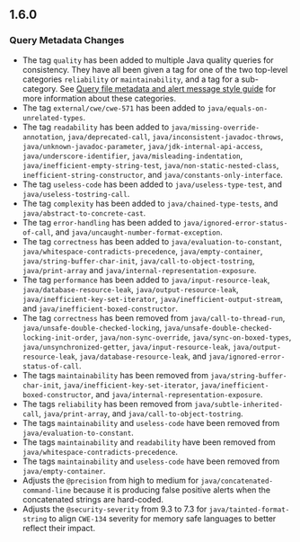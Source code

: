 ## 1.6.0

### Query Metadata Changes

* The tag `quality` has been added to multiple Java quality queries for consistency. They have all been given a tag for one of the two top-level categories `reliability` or `maintainability`, and a tag for a sub-category. See [Query file metadata and alert message style guide](https://github.com/github/codeql/blob/main/docs/query-metadata-style-guide.md#quality-query-sub-category-tags) for more information about these categories.
* The tag `external/cwe/cwe-571` has been added to `java/equals-on-unrelated-types`.
* The tag `readability` has been added to `java/missing-override-annotation`, `java/deprecated-call`, `java/inconsistent-javadoc-throws`, `java/unknown-javadoc-parameter`, `java/jdk-internal-api-access`, `java/underscore-identifier`, `java/misleading-indentation`, `java/inefficient-empty-string-test`, `java/non-static-nested-class`, `inefficient-string-constructor`, and `java/constants-only-interface`.
* The tag `useless-code` has been added to `java/useless-type-test`, and `java/useless-tostring-call`.
* The tag `complexity` has been added to `java/chained-type-tests`, and `java/abstract-to-concrete-cast`.
* The tag `error-handling` has been added to `java/ignored-error-status-of-call`, and `java/uncaught-number-format-exception`.
* The tag `correctness` has been added to `java/evaluation-to-constant`, `java/whitespace-contradicts-precedence`, `java/empty-container`, `java/string-buffer-char-init`, `java/call-to-object-tostring`, `java/print-array` and `java/internal-representation-exposure`.
* The tag `performance` has been added to `java/input-resource-leak`, `java/database-resource-leak`, `java/output-resource-leak`, `java/inefficient-key-set-iterator`, `java/inefficient-output-stream`, and `java/inefficient-boxed-constructor`.
* The tag `correctness` has been removed from `java/call-to-thread-run`, `java/unsafe-double-checked-locking`, `java/unsafe-double-checked-locking-init-order`, `java/non-sync-override`, `java/sync-on-boxed-types`, `java/unsynchronized-getter`, `java/input-resource-leak`, `java/output-resource-leak`, `java/database-resource-leak`, and `java/ignored-error-status-of-call`.
* The tags `maintainability` has been removed from `java/string-buffer-char-init`, `java/inefficient-key-set-iterator`, `java/inefficient-boxed-constructor`, and `java/internal-representation-exposure`.
* The tags `reliability` has been removed from `java/subtle-inherited-call`, `java/print-array`, and `java/call-to-object-tostring`.
* The tags `maintainability` and `useless-code` have been removed from `java/evaluation-to-constant`.
* The tags `maintainability` and `readability` have been removed from `java/whitespace-contradicts-precedence`.
* The tags `maintainability` and `useless-code` have been removed from `java/empty-container`.
* Adjusts the `@precision` from high to medium for `java/concatenated-command-line` because it is producing false positive alerts when the concatenated strings are hard-coded.
* Adjusts the `@security-severity` from 9.3 to 7.3 for `java/tainted-format-string` to align `CWE-134` severity for memory safe languages to better reflect their impact.
